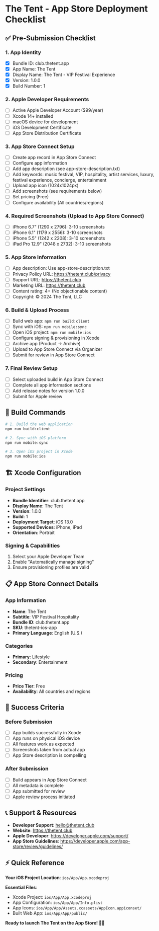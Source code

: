 # The Tent - App Store Deployment Checklist

## ✅ Pre-Submission Checklist

### 1. App Identity
- [x] Bundle ID: club.thetent.app
- [x] App Name: The Tent
- [x] Display Name: The Tent - VIP Festival Experience
- [x] Version: 1.0.0
- [x] Build Number: 1

### 2. Apple Developer Requirements
- [ ] Active Apple Developer Account ($99/year)
- [ ] Xcode 14+ installed
- [ ] macOS device for development
- [ ] iOS Development Certificate
- [ ] App Store Distribution Certificate

### 3. App Store Connect Setup
- [ ] Create app record in App Store Connect
- [ ] Configure app information
- [ ] Add app description (see app-store-description.txt)
- [ ] Add keywords: music festival, VIP, hospitality, artist services, luxury, festival experience, concierge, entertainment
- [ ] Upload app icon (1024x1024px)
- [ ] Add screenshots (see requirements below)
- [ ] Set pricing (Free)
- [ ] Configure availability (All countries/regions)

### 4. Required Screenshots (Upload to App Store Connect)
- [ ] iPhone 6.7" (1290 x 2796): 3-10 screenshots
- [ ] iPhone 6.1" (1179 x 2556): 3-10 screenshots  
- [ ] iPhone 5.5" (1242 x 2208): 3-10 screenshots
- [ ] iPad Pro 12.9" (2048 x 2732): 3-10 screenshots

### 5. App Store Information
- [ ] App description: Use app-store-description.txt
- [ ] Privacy Policy URL: https://thetent.club/privacy
- [ ] Support URL: https://thetent.club
- [ ] Marketing URL: https://thetent.club
- [ ] Content rating: 4+ (No objectionable content)
- [ ] Copyright: © 2024 The Tent, LLC

### 6. Build & Upload Process
- [ ] Build web app: `npm run build:client`
- [ ] Sync with iOS: `npm run mobile:sync`
- [ ] Open iOS project: `npm run mobile:ios`
- [ ] Configure signing & provisioning in Xcode
- [ ] Archive app (Product → Archive)
- [ ] Upload to App Store Connect via Organizer
- [ ] Submit for review in App Store Connect

### 7. Final Review Setup
- [ ] Select uploaded build in App Store Connect
- [ ] Complete all app information sections
- [ ] Add release notes for version 1.0.0
- [ ] Submit for Apple review

## 📱 Build Commands

```bash
# 1. Build the web application
npm run build:client

# 2. Sync with iOS platform  
npm run mobile:sync

# 3. Open iOS project in Xcode
npm run mobile:ios
```

## 🏗️ Xcode Configuration

### Project Settings
- **Bundle Identifier**: club.thetent.app
- **Display Name**: The Tent
- **Version**: 1.0.0
- **Build**: 1
- **Deployment Target**: iOS 13.0
- **Supported Devices**: iPhone, iPad
- **Orientation**: Portrait

### Signing & Capabilities
1. Select your Apple Developer Team
2. Enable "Automatically manage signing"
3. Ensure provisioning profiles are valid

## 📋 App Store Connect Details

### App Information
- **Name**: The Tent
- **Subtitle**: VIP Festival Hospitality
- **Bundle ID**: club.thetent.app
- **SKU**: thetent-ios-app
- **Primary Language**: English (U.S.)

### Categories
- **Primary**: Lifestyle
- **Secondary**: Entertainment

### Pricing
- **Price Tier**: Free
- **Availability**: All countries and regions

## 🎯 Success Criteria

### Before Submission
- [ ] App builds successfully in Xcode
- [ ] App runs on physical iOS device
- [ ] All features work as expected
- [ ] Screenshots taken from actual app
- [ ] App Store description is compelling

### After Submission
- [ ] Build appears in App Store Connect
- [ ] All metadata is complete
- [ ] App submitted for review
- [ ] Apple review process initiated

## 📞 Support & Resources

- **Developer Support**: hello@thetent.club
- **Website**: https://thetent.club
- **Apple Developer**: https://developer.apple.com/support/
- **App Store Guidelines**: https://developer.apple.com/app-store/review/guidelines/

## ⚡ Quick Reference

**Your iOS Project Location**: `ios/App/App.xcodeproj`

**Essential Files**:
- Xcode Project: `ios/App/App.xcodeproj`
- App Configuration: `ios/App/App/Info.plist`
- App Icons: `ios/App/App/Assets.xcassets/AppIcon.appiconset/`
- Built Web App: `ios/App/App/public/`

**Ready to launch The Tent on the App Store! 🎪📱**
